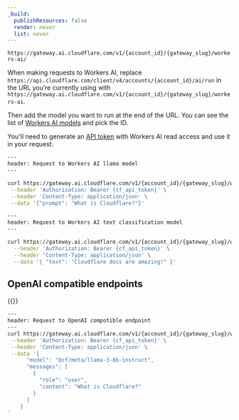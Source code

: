 ```yaml
---
_build:
  publishResources: false
  render: never
  list: never
---
```

`https://gateway.ai.cloudflare.com/v1/{account_id}/{gateway_slug}/workers-ai/`

When making requests to Workers AI, replace `https://api.cloudflare.com/client/v4/accounts/{account_id}/ai/run` in the URL you’re currently using with `https://gateway.ai.cloudflare.com/v1/{account_id}/{gateway_slug}/workers-ai`.

Then add the model you want to run at the end of the URL. You can see the list of [Workers AI models](https://developers.cloudflare.com/workers-ai/models/) and pick the ID.

You'll need to generate an [API token](/fundamentals/api/get-started/create-token/) with Workers AI read access and use it in your request.

```bash
---
header: Request to Workers AI llama model
---

curl https://gateway.ai.cloudflare.com/v1/{account_id}/{gateway_slug}/workers-ai/@cf/meta/llama-3-8b-instruct \
 --header 'Authorization: Bearer {cf_api_token}' \
 --header 'Content-Type: application/json' \
 --data '{"prompt": "What is Cloudflare?"}'
```

```bash
---
header: Request to Workers AI text classification model
---

curl https://gateway.ai.cloudflare.com/v1/{account_id}/{gateway_slug}/workers-ai/@cf/huggingface/distilbert-sst-2-int8 \
  --header 'Authorization: Bearer {cf_api_token}' \
  --header 'Content-Type: application/json' \
  --data '{ "text": "Cloudflare docs are amazing!" }'
```

## OpenAI compatible endpoints

{{<render file="_openai-compatibility.md" productFolder="workers-ai">}}
<br/>

```bash
---
header: Request to OpenAI compotible endpoint
---
curl https://gateway.ai.cloudflare.com/v1/{account_id}/{gateway_slug}/workers-ai/v1/chat/completions \
 --header 'Authorization: Bearer {cf_api_token}' \
 --header 'Content-Type: application/json' \
 --data '{
      "model": "@cf/meta/llama-3-8b-instruct",
      "messages": [
        {
          "role": "user",
          "content": "What is Cloudflare?"
        }
      ]
    }
'
```